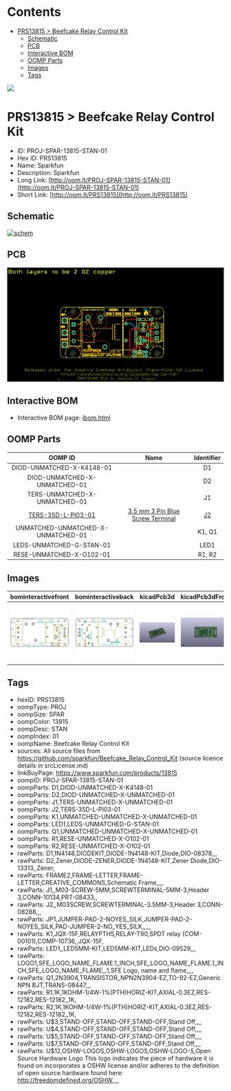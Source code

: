 



Contents
========

* [PRS13815 > Beefcake Relay Control Kit](#prs13815--beefcake-relay-control-kit)
	* [Schematic](#schematic)
	* [PCB](#pcb)
	* [Interactive BOM](#interactive-bom)
	* [OOMP Parts](#oomp-parts)
	* [Images](#images)
	* [Tags](#tags)
  
![][im]
# PRS13815 > Beefcake Relay Control Kit

- ID: PROJ-SPAR-13815-STAN-01
- Hex ID: PRS13815
- Name: Sparkfun
- Description: Sparkfun
- Long Link: [http://oom.lt/PROJ-SPAR-13815-STAN-01](http://oom.lt/PROJ-SPAR-13815-STAN-01)
- Short Link: [http://oom.lt/PRS13815](http://oom.lt/PRS13815)

## Schematic
  
[![schem](eagleSchemImage.png)](eagleSchemImage.png)
## PCB
  
[![pcb](eagleImage.png)](eagleImage.png)
## Interactive BOM

- Interactive BOM page: [ibom.html](https://htmlpreview.github.io/?https://github.com/oomlout/oomlout_OOMP_projects/blob/main/PROJ-SPAR-13815-STAN-01/kicad/bom/ibom.html)

## OOMP Parts
  

|OOMP ID|Name|Identifier|
| :---: | :---: | :---: |
|DIOD-UNMATCHED-X-K4148-01||D1|
|DIOD-UNMATCHED-X-UNMATCHED-01||D2|
|TERS-UNMATCHED-X-UNMATCHED-01||J1|
|[TERS-35D-L-PI03-01](https://github.com/oomlout/oomlout_OOMP_parts/tree/main/TERS-35D-L-PI03-01/)|[3.5 mm 3 Pin Blue Screw Terminal](https://github.com/oomlout/oomlout_OOMP_parts/tree/main/TERS-35D-L-PI03-01/)|[J2](https://github.com/oomlout/oomlout_OOMP_parts/tree/main/TERS-35D-L-PI03-01/)|
|UNMATCHED-UNMATCHED-X-UNMATCHED-01||K1, Q1|
|LEDS-UNMATCHED-G-STAN-01||LED1|
|RESE-UNMATCHED-X-O102-01||R1, R2|

## Images
  
  

|bominteractivefront|bominteractiveback|kicadPcb3d|kicadPcb3dFront|kicadPcb3dBack|kicadSchem|eagleImage|eagleSchemImage|pcbdraw|pcbdrawback|
| :---: | :---: | :---: | :---: | :---: | :---: | :---: | :---: | :---: | :---: |
|[![bominteractivefront](bomFront_140.png)](bomFront.png)|[![bominteractiveback](bomBack_140.png)](bomBack.png)|[![kicadPcb3d](kicadPcb3d_140.png)](kicadPcb3d.png)|[![kicadPcb3dFront](kicadPcb3dFront_140.png)](kicadPcb3dFront.png)|[![kicadPcb3dBack](kicadPcb3dBack_140.png)](kicadPcb3dBack.png)|[![kicadSchem](kicadSchem_140.png)](kicadSchem.png)|[![eagleImage](eagleImage_140.png)](eagleImage.png)|[![eagleSchemImage](eagleSchemImage_140.png)](eagleSchemImage.png)|[![pcbdraw](pcbdraw_140.png)](pcbdraw.png)|[![pcbdrawback](pcbdrawBack_140.png)](pcbdrawBack.png)|

## Tags

- hexID: PRS13815
- oompType: PROJ
- oompSize: SPAR
- oompColor: 13815
- oompDesc: STAN
- oompIndex: 01
- oompName: Beefcake Relay Control Kit
- sources: All source files from https://github.com/sparkfun/Beefcake_Relay_Control_Kit (source licence details in srcLicense.md)
- linkBuyPage: https://www.sparkfun.com/products/13815
- oompID: PROJ-SPAR-13815-STAN-01
- oompParts: D1,DIOD-UNMATCHED-X-K4148-01
- oompParts: D2,DIOD-UNMATCHED-X-UNMATCHED-01
- oompParts: J1,TERS-UNMATCHED-X-UNMATCHED-01
- oompParts: J2,TERS-35D-L-PI03-01
- oompParts: K1,UNMATCHED-UNMATCHED-X-UNMATCHED-01
- oompParts: LED1,LEDS-UNMATCHED-G-STAN-01
- oompParts: Q1,UNMATCHED-UNMATCHED-X-UNMATCHED-01
- oompParts: R1,RESE-UNMATCHED-X-O102-01
- oompParts: R2,RESE-UNMATCHED-X-O102-01
- rawParts: D1,1N4148,DIODEKIT,DIODE-1N4148-KIT,Diode,DIO-08378,,,
- rawParts: D2,Zener,DIODE-ZENER,DIODE-1N4148-KIT,Zener Diode,DIO-13313,,Zener,
- rawParts: FRAME2,FRAME-LETTER,FRAME-LETTER,CREATIVE_COMMONS,Schematic Frame,,,,
- rawParts: J1,,M03-SCREW-5MM,SCREWTERMINAL-5MM-3,Header 3,CONN-10134,PRT-08433,,
- rawParts: J2,,M03SCREW,SCREWTERMINAL-3.5MM-3,Header 3,CONN-08288,,,
- rawParts: JP1,JUMPER-PAD-2-NOYES_SILK,JUMPER-PAD-2-NOYES_SILK,PAD-JUMPER-2-NO_YES_SILK,,,,,
- rawParts: K1,JQX-15F,RELAYPTH5,RELAY-T90,SPDT relay (COM-00101),COMP-10736,,JQX-15F,
- rawParts: LED1,,LED5MM-KIT,LED5MM-KIT,LEDs,DIO-09529,,,
- rawParts: LOGO1,SFE_LOGO_NAME_FLAME.1_INCH,SFE_LOGO_NAME_FLAME.1_INCH,SFE_LOGO_NAME_FLAME_.1,SFE Logo, name and flame,,,,
- rawParts: Q1,2N3904,TRANSISTOR_NPN2N3904-EZ,TO-92-EZ,Generic NPN BJT,TRANS-08447,,,
- rawParts: R1,1K,1KOHM-1/4W-1%(PTH)HORIZ-KIT,AXIAL-0.3EZ,RES-12182,RES-12182,,1K,
- rawParts: R2,1K,1KOHM-1/4W-1%(PTH)HORIZ-KIT,AXIAL-0.3EZ,RES-12182,RES-12182,,1K,
- rawParts: U$3,STAND-OFF,STAND-OFF,STAND-OFF,Stand Off,,,,
- rawParts: U$4,STAND-OFF,STAND-OFF,STAND-OFF,Stand Off,,,,
- rawParts: U$5,STAND-OFF,STAND-OFF,STAND-OFF,Stand Off,,,,
- rawParts: U$7,STAND-OFF,STAND-OFF,STAND-OFF,Stand Off,,,,
- rawParts: U$12,OSHW-LOGOS,OSHW-LOGOS,OSHW-LOGO-S,Open Source Hardware Logo This logo indicates the piece of hardware it is found on incorporates a OSHW license and/or adheres to the definition of open source hardware found here: http://freedomdefined.org/OSHW,,,,



[im]: kicadPcb3d_450.png
